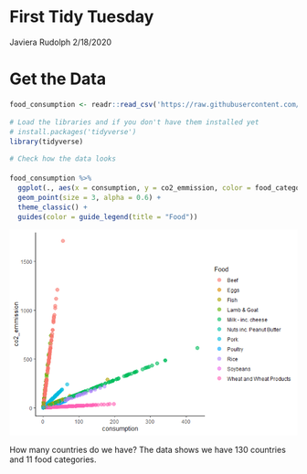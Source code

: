 First Tidy Tuesday
================
Javiera Rudolph
2/18/2020

# Get the Data

``` r
food_consumption <- readr::read_csv('https://raw.githubusercontent.com/rfordatascience/tidytuesday/master/data/2020/2020-02-18/food_consumption.csv')
```

``` r
# Load the libraries and if you don't have them installed yet
# install.packages('tidyverse')
library(tidyverse)
```

``` r
# Check how the data looks

food_consumption %>%
  ggplot(., aes(x = consumption, y = co2_emmission, color = food_category)) +
  geom_point(size = 3, alpha = 0.6) +
  theme_classic() +
  guides(color = guide_legend(title = "Food"))
```

![](tidytuesday_20200218_Javiera_files/figure-gfm/unnamed-chunk-3-1.png)<!-- -->

How many countries do we have? The data shows we have 130 countries and
11 food categories.
